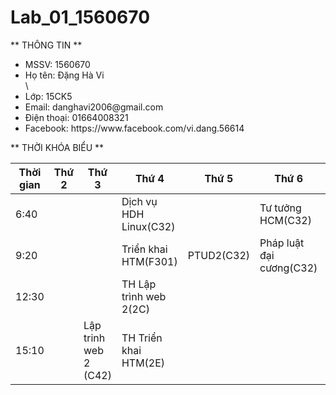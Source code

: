 # Lab_01_1560670

** THÔNG TIN **
<ul>
  <li>MSSV: 1560670 </li>
  <li>Họ tên: Đặng Hà Vi </li>\
  <li>Lớp: 15CK5 </li>
  <li>Email: danghavi2006@gmail.com </li>
  <li>Điện thoại: 01664008321 </li>
  <li>Facebook: https://www.facebook.com/vi.dang.56614 </li>
 </ul>
 
 ** THỜI KHÓA BIỂU **
 
 Thời gian       | Thứ 2 |Thứ 3 | Thứ 4 | Thứ 5| Thứ 6 |Thứ 7
 ----------------|-------|------|-------|------|-------|-----
  6:40|||Dịch vụ HDH Linux(C32) || Tư tưởng HCM(C32)  ||
  9:20|||Triển khai HTM(F301)|PTUD2(C32)|Pháp luật đại cương(C32)|TH PTUD2(2E)
  12:30|||TH Lập trình web 2(2C)|||TH Linux(2A)
  15:10||Lập trinh web 2 (C42)|TH Triển khai HTM(2E)||||
 
